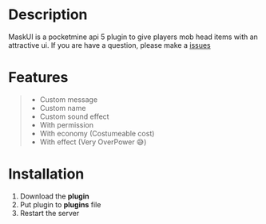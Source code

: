 # Description
MaskUI is a pocketmine api 5 plugin to give players mob head items with an attractive ui. If you are have a question, please make a [issues](https://github.com/SkulZOnTheYT/MaskUI/issues/new)

# Features
>- Custom message
>- Custom name
>- Custom sound effect
>- With permission
>- With economy (Costumeable cost)
>- With effect (Very OverPower 😅)

# Installation
1. Download the **plugin**
2. Put plugin to **plugins** file
3. Restart the server
